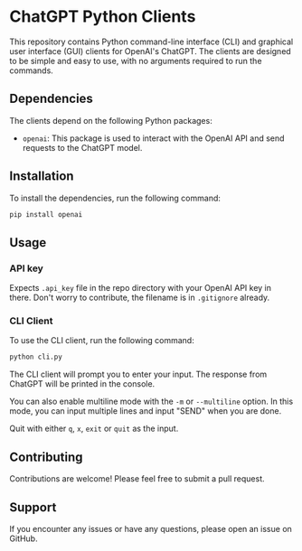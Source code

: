 # ChatGPT Python Clients

This repository contains Python command-line interface (CLI) and graphical user interface (GUI) clients
for OpenAI's ChatGPT. The clients are designed to be simple and easy to use, with no arguments required
to run the commands.

## Dependencies

The clients depend on the following Python packages:

- `openai`: This package is used to interact with the OpenAI API and send requests to the ChatGPT model.

## Installation

To install the dependencies, run the following command:

```bash
pip install openai
```

## Usage

### API key

Expects `.api_key` file in the repo directory with your OpenAI API key in there. Don't worry to contribute,
the filename is in `.gitignore` already.

### CLI Client

To use the CLI client, run the following command:

```bash
python cli.py
```

The CLI client will prompt you to enter your input. The response from ChatGPT will be printed in the console.

You can also enable multiline mode with the `-m` or `--multiline` option. In this mode, you can input multiple
lines and input "SEND" when you are done.

Quit with either `q`, `x`, `exit` or `quit` as the input.

## Contributing

Contributions are welcome! Please feel free to submit a pull request.

## Support

If you encounter any issues or have any questions, please open an issue on GitHub.
